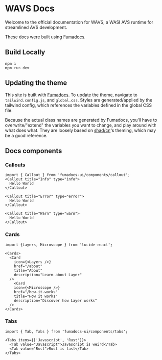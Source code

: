 # WAVS Docs

Welcome to the official documentation for WAVS, a WASI AVS runtime for streamlined AVS development.

These docs were built using [Fumadocs](https://fumadocs.vercel.app/docs/ui).

## Build Locally

```
npm i
npm run dev
```

## Updating the theme

This site is built with [Fumadocs](https://fumadocs.vercel.app/docs/ui/theme). To update the theme, navigate to `tailwind.config.js`, and `global.css`. Styles are generated/applied by the tailwind config, which references the variables defined in the global CSS file.

Because the actual class names are generated by Fumadocs, you'll have to overwrite/"extend" the variables you want to change, and play around with what does what. They are loosely based on [shad/cn](https://ui.shadcn.com/docs/theming)'s theming, which may be a good reference.

## Docs components

### Callouts

```
import { Callout } from 'fumadocs-ui/components/callout';
<Callout title="Info" type="info">
  Hello World
</Callout>

<Callout title="Error" type="error">
  Hello World
</Callout>

<Callout title="Warn" type="warn">
  Hello World
</Callout>
```

### Cards

```
import {Layers, Microscope } from 'lucide-react';

<Cards>
  <Card
    icon={<Layers />}
    href="/about"
    title="About"
    description="Learn about Layer"
  />
    <Card
    icon={<Microscope />}
    href="/how-it-works"
    title="How it works"
    description="Discover how Layer works"
  />
</Cards>

```

### Tabs

```
import { Tab, Tabs } from 'fumadocs-ui/components/tabs';
 
<Tabs items={['Javascript', 'Rust']}>
  <Tab value="Javascript">Javascript is weird</Tab>
  <Tab value="Rust">Rust is fast</Tab>
</Tabs>
```
